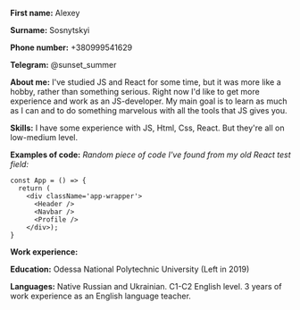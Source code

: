 **First name:** Alexey


**Surname:** Sosnytskyi  


**Phone number:** +380999541629  


**Telegram:** @sunset_summer 


**About me:** I've studied JS and React for some time, but it was more like a hobby, rather than something serious. Right now I'd like to get more experience and work as an JS-developer. My main goal is to learn as much as I can and to do something marvelous with all the tools that JS gives you.  


**Skills:** I have some experience with JS, Html, Css, React. But they're all on low-medium level.  


**Examples of code:** *Random piece of code I've found from my old React test field:*
```
const App = () => {
  return (
    <div className='app-wrapper'>
      <Header />
      <Navbar />
      <Profile />
    </div>);
}
```


**Work experience:**  


**Education:** Odessa National Polytechnic University (Left in 2019)  


**Languages:** Native Russian and Ukrainian. C1-C2 English level. 3 years of work experience as an English language teacher. 


